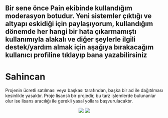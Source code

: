 ## Bir sene önce Pain ekibinde kullandığım moderasyon botudur. Yeni sistemler çıktığı ve altyapı eskidiği için paylaşıyorum, kullandığım dönemde her hangi bir hata çıkarmamıştı kullanımıyla alakalı ve diğer şeylerle ilgili destek/yardım almak için aşağıya bırakacağım kullanıcı profiline tıklayıp bana yazabilirsiniz

# Sahincan

 Projenin ücretli satılması veya başkası tarafından, başka bir ad ile dağıtılması kesinlikle yasaktır. Proje lisanslı bir projedir, bu tarz işlemlerde bulunanlar olur ise lisans aracılığı ile gerekli yasal yollara başvurulacaktır.
 
<p align="center">
  <a href="https://discord.gg/animekizi"><img src="[url=https://www.hizliresim.com/8eitwrl][img]https://i.hizliresim.com/8eitwrl.PNG[/img][/url]"></a>
  <a href="https://discord.com/users/853235926825435146"><img src="https://www.hizliresim.com/ewhzeog"></a>
</p>
